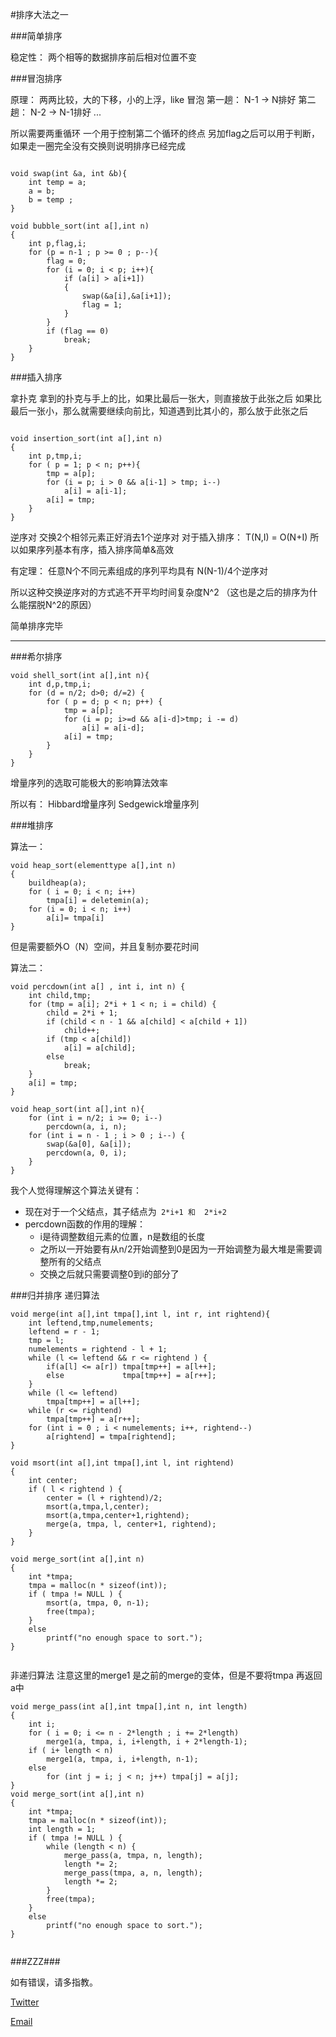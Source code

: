 #排序大法之一

###简单排序

稳定性： 两个相等的数据排序前后相对位置不变


###冒泡排序

原理： 两两比较，大的下移，小的上浮，like 冒泡
第一趟： N-1 → N排好
第二趟： N-2 → N-1排好
 ...
 
 
所以需要两重循环
一个用于控制第二个循环的终点
另加flag之后可以用于判断，如果走一圈完全没有交换则说明排序已经完成

```

void swap(int &a, int &b){
	int temp = a;
	a = b;
	b = temp ;
}

void bubble_sort(int a[],int n)
{
	int p,flag,i;
	for (p = n-1 ; p >= 0 ; p--){
		flag = 0;
		for (i = 0; i < p; i++){
			if (a[i] > a[i+1])
			{
				swap(&a[i],&a[i+1]);
				flag = 1;
			}
		}
		if (flag == 0)
			break;
	}
}
```

###插入排序

拿扑克
拿到的扑克与手上的比，如果比最后一张大，则直接放于此张之后
如果比最后一张小，那么就需要继续向前比，知道遇到比其小的，那么放于此张之后

```

void insertion_sort(int a[],int n)
{
    int p,tmp,i;
	for ( p = 1; p < n; p++){
		tmp = a[p];
		for (i = p; i > 0 && a[i-1] > tmp; i--)
			a[i] = a[i-1];
		a[i] = tmp;
	}
}

```

逆序对
交换2个相邻元素正好消去1个逆序对
对于插入排序：
T(N,I) = O(N+I)
所以如果序列基本有序，插入排序简单&高效

有定理：
任意N个不同元素组成的序列平均具有 N(N-1)/4个逆序对

所以这种交换逆序对的方式逃不开平均时间复杂度N^2
（这也是之后的排序为什么能摆脱N^2的原因）

简单排序完毕

----------
###希尔排序

```
void shell_sort(int a[],int n){
    int d,p,tmp,i;
    for (d = n/2; d>0; d/=2) {
        for ( p = d; p < n; p++) {
            tmp = a[p];
            for (i = p; i>=d && a[i-d]>tmp; i -= d)
                a[i] = a[i-d];
            a[i] = tmp;
        }
    }
}

```
增量序列的选取可能极大的影响算法效率

所以有：
Hibbard增量序列
Sedgewick增量序列

###堆排序

算法一：

```
void heap_sort(elementtype a[],int n)
{
	buildheap(a);
	for ( i = 0; i < n; i++)
		tmpa[i] = deletemin(a);
	for (i = 0; i < n; i++)
		a[i]= tmpa[i]
}

```

但是需要额外O（N）空间，并且复制亦要花时间

算法二：

```
void percdown(int a[] , int i, int n) {
    int child,tmp;
    for (tmp = a[i]; 2*i + 1 < n; i = child) {
        child = 2*i + 1;
        if (child < n - 1 && a[child] < a[child + 1])
            child++;
        if (tmp < a[child])
            a[i] = a[child];
        else
            break; 
    } 
    a[i] = tmp; 
}

void heap_sort(int a[],int n){
    for (int i = n/2; i >= 0; i--)
        percdown(a, i, n);
    for (int i = n - 1 ; i > 0 ; i--) {
        swap(&a[0], &a[i]);
        percdown(a, 0, i);
    }
}

```
我个人觉得理解这个算法关键有：

- 现在对于一个父结点，其子结点为` 2*i+1 和  2*i+2`
- percdown函数的作用的理解： 
   - i是待调整数组元素的位置，n是数组的长度
   -  之所以一开始要有从n/2开始调整到0是因为一开始调整为最大堆是需要调整所有的父结点
   - 交换之后就只需要调整0到i的部分了

###归并排序
递归算法

```
void merge(int a[],int tmpa[],int l, int r, int rightend){
    int leftend,tmp,numelements;
    leftend = r - 1;
    tmp = l;
    numelements = rightend - l + 1;
    while (l <= leftend && r <= rightend ) {
        if(a[l] <= a[r]) tmpa[tmp++] = a[l++];
        else             tmpa[tmp++] = a[r++];
    }
    while (l <= leftend)
        tmpa[tmp++] = a[l++];
    while (r <= rightend)
        tmpa[tmp++] = a[r++];
    for (int i = 0 ; i < numelements; i++, rightend--)
        a[rightend] = tmpa[rightend];
}

void msort(int a[],int tmpa[],int l, int rightend)
{
    int center;
    if ( l < rightend ) {
        center = (l + rightend)/2;
        msort(a,tmpa,l,center);
        msort(a,tmpa,center+1,rightend);
        merge(a, tmpa, l, center+1, rightend);
    }
}

void merge_sort(int a[],int n)
{
    int *tmpa;
    tmpa = malloc(n * sizeof(int));
    if ( tmpa != NULL ) {
        msort(a, tmpa, 0, n-1);
        free(tmpa);
    }
    else
        printf("no enough space to sort.");
}


```

非递归算法
注意这里的merge1 是之前的merge的变体，但是不要将tmpa 再返回a中

```
void merge_pass(int a[],int tmpa[],int n, int length)
{
    int i;
    for ( i = 0; i <= n - 2*length ; i += 2*length)
        merge1(a, tmpa, i, i+length, i + 2*length-1);
    if ( i+ length < n)
        merge1(a, tmpa, i, i+length, n-1);
    else
        for (int j = i; j < n; j++) tmpa[j] = a[j];
}
void merge_sort(int a[],int n)
{
    int *tmpa;
    tmpa = malloc(n * sizeof(int));
    int length = 1;
    if ( tmpa != NULL ) {
        while (length < n) {
            merge_pass(a, tmpa, n, length);
            length *= 2;
            merge_pass(tmpa, a, n, length);
            length *= 2;
        }
        free(tmpa);
    }
    else
        printf("no enough space to sort.");
}


```


###ZZZ###

如有错误，请多指教。



<a href="http://twitter.com/yuxue1989">Twitter</a>

<a href="mailto:xue_yu@me.com?subject=Hello">Email</a>



